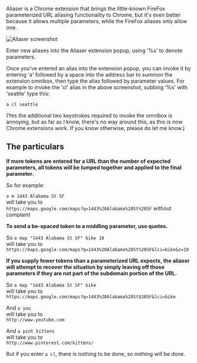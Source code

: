 Aliaser is a Chrome extension that brings the little-known FireFox parameterized URL aliasing functionality to Chrome, but it's even better because it allows multiple parameters, while the FireFox aliases only allow one.

![Aliaser screenshot](https://raw.github.com/sarahhagstrom/chrome-aliaser/master/docs/img/Aliaser.png)

Enter new aliases into the Aliaser extension popup, using '%s' to denote parameters.

Once you've entered an alias into the extension popup, you can invoke it by entering 'a' followed by a space into the address bar to summon the extension omnibox, then type the alias followed by parameter values. For example to invoke the 'cl' alias in the above screenshot, subbing '%s' with 'seattle' type this:

`a cl seattle`

(Yes the additional two keystrokes required to invoke the omnibox is annoying, but as far as I know, there's no way around this, as this is now Chrome extensions work. If you know otherwise, please do let me know.)

## The particulars

<b>If more tokens are entered for a URL than the number of expected parameters, all tokens will be lumped together and applied to the final parameter.</b>

So for example:

`a m 1443 Alabama St SF`<br>
will take you to<br>
`https://maps.google.com/maps?q=1443%20Alabama%20St%20SF` without complaint

<b>To send a be-spaced token to a middling parameter, use quotes.</b>

So `a map "1443 Alabama St SF" bike 10`<br>
will take you to<br>
`https://maps.google.com/maps?q=1443%20Alabama%20St%20SF&lci=bike&z=10`<br>

<b>If you supply fewer tokens than a parameterized URL expects, the aliaser will attempt to recover the situation by simply leaving off those parameters if they are not part of the subdomain portion of the URL.</b>

So `a map "1443 Alabama St SF" bike`<br>
will take you to<br>
`https://maps.google.com/maps?q=1443%20Alabama%20St$20SF&lci=bike`<br>

And `a you`<br>
will take you to<br>
`http://www.youtube.com`<br>

And `a pint kittens`<br>
will take you to<br>
`http://www.pinterest.com/kittens/`<br>

But if you enter `a cl`, there is nothing to be done, so nothing will be done.
